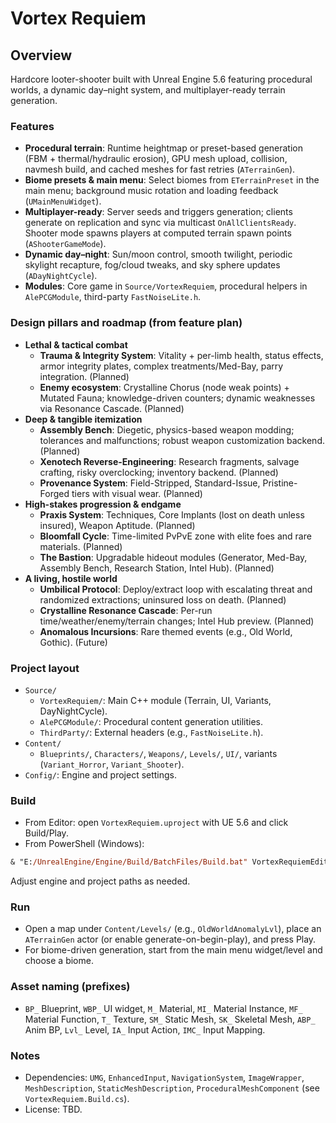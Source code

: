 # Vortex Requiem

## Overview

Hardcore looter-shooter built with Unreal Engine 5.6 featuring procedural worlds, a dynamic day–night system, and multiplayer-ready terrain generation.

### Features

- **Procedural terrain**: Runtime heightmap or preset-based generation (FBM + thermal/hydraulic erosion), GPU mesh upload, collision, navmesh build, and cached meshes for fast retries (`ATerrainGen`).
- **Biome presets & main menu**: Select biomes from `ETerrainPreset` in the main menu; background music rotation and loading feedback (`UMainMenuWidget`).
- **Multiplayer-ready**: Server seeds and triggers generation; clients generate on replication and sync via multicast `OnAllClientsReady`. Shooter mode spawns players at computed terrain spawn points (`AShooterGameMode`).
- **Dynamic day–night**: Sun/moon control, smooth twilight, periodic skylight recapture, fog/cloud tweaks, and sky sphere updates (`ADayNightCycle`).
- **Modules**: Core game in `Source/VortexRequiem`, procedural helpers in `AlePCGModule`, third-party `FastNoiseLite.h`.

### Design pillars and roadmap (from feature plan)

- **Lethal & tactical combat**
  - **Trauma & Integrity System**: Vitality + per-limb health, status effects, armor integrity plates, complex treatments/Med-Bay, parry integration. (Planned)
  - **Enemy ecosystem**: Crystalline Chorus (node weak points) + Mutated Fauna; knowledge-driven counters; dynamic weaknesses via Resonance Cascade. (Planned)
- **Deep & tangible itemization**
  - **Assembly Bench**: Diegetic, physics-based weapon modding; tolerances and malfunctions; robust weapon customization backend. (Planned)
  - **Xenotech Reverse-Engineering**: Research fragments, salvage crafting, risky overclocking; inventory backend. (Planned)
  - **Provenance System**: Field-Stripped, Standard-Issue, Pristine-Forged tiers with visual wear. (Planned)
- **High-stakes progression & endgame**
  - **Praxis System**: Techniques, Core Implants (lost on death unless insured), Weapon Aptitude. (Planned)
  - **Bloomfall Cycle**: Time-limited PvPvE zone with elite foes and rare materials. (Planned)
  - **The Bastion**: Upgradable hideout modules (Generator, Med-Bay, Assembly Bench, Research Station, Intel Hub). (Planned)
- **A living, hostile world**
  - **Umbilical Protocol**: Deploy/extract loop with escalating threat and randomized extractions; uninsured loss on death. (Planned)
  - **Crystalline Resonance Cascade**: Per-run time/weather/enemy/terrain changes; Intel Hub preview. (Planned)
  - **Anomalous Incursions**: Rare themed events (e.g., Old World, Gothic). (Future)

### Project layout

- `Source/`
  - `VortexRequiem/`: Main C++ module (Terrain, UI, Variants, DayNightCycle).
  - `AlePCGModule/`: Procedural content generation utilities.
  - `ThirdParty/`: External headers (e.g., `FastNoiseLite.h`).
- `Content/`
  - `Blueprints/`, `Characters/`, `Weapons/`, `Levels/`, `UI/`, variants (`Variant_Horror`, `Variant_Shooter`).
- `Config/`: Engine and project settings.

### Build

- From Editor: open `VortexRequiem.uproject` with UE 5.6 and click Build/Play.
- From PowerShell (Windows):

```ps
& "E:/UnrealEngine/Engine/Build/BatchFiles/Build.bat" VortexRequiemEditor Win64 Development -Project="E:/Unreal Projects/VortexRequiem/VortexRequiem.uproject" -WaitMutex -FromMsBuild -NoLiveCoding -Progress
```

Adjust engine and project paths as needed.

### Run

- Open a map under `Content/Levels/` (e.g., `OldWorldAnomalyLvl`), place an `ATerrainGen` actor (or enable generate-on-begin-play), and press Play.
- For biome-driven generation, start from the main menu widget/level and choose a biome.

### Asset naming (prefixes)

- `BP_` Blueprint, `WBP_` UI widget, `M_` Material, `MI_` Material Instance, `MF_` Material Function, `T_` Texture, `SM_` Static Mesh, `SK_` Skeletal Mesh, `ABP_` Anim BP, `Lvl_` Level, `IA_` Input Action, `IMC_` Input Mapping.

### Notes

- Dependencies: `UMG`, `EnhancedInput`, `NavigationSystem`, `ImageWrapper`, `MeshDescription`, `StaticMeshDescription`, `ProceduralMeshComponent` (see `VortexRequiem.Build.cs`).
- License: TBD.
